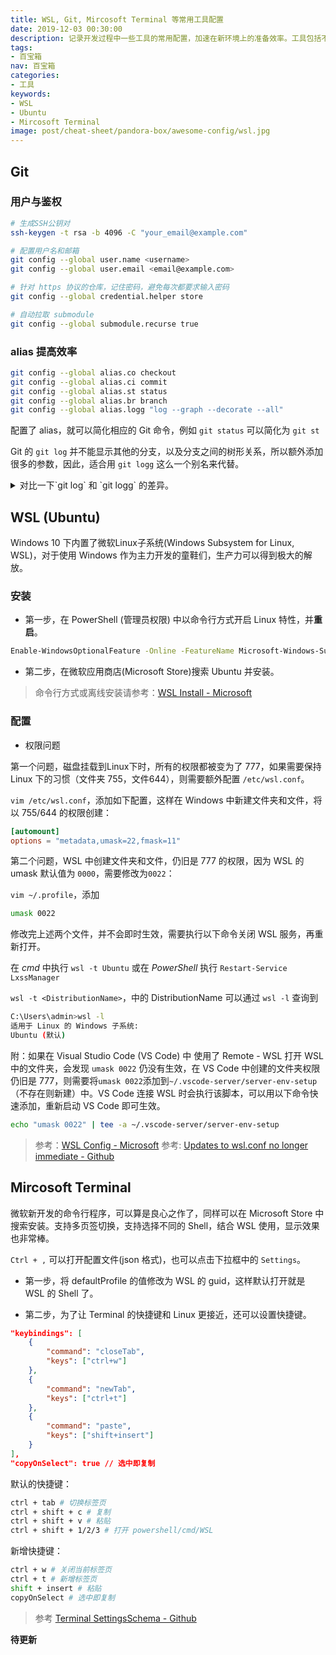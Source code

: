 ```yaml
---
title: WSL, Git, Mircosoft Terminal 等常用工具配置
date: 2019-12-03 00:30:00
description: 记录开发过程中一些工具的常用配置，加速在新环境上的准备效率。工具包括不限于微软 Linux 子系统 Ubuntu (WSL, WSL2), Git, 微软最新发布的命令行神器( Mircosoft Terminal )等。
tags:
- 百宝箱
nav: 百宝箱
categories:
- 工具
keywords:
- WSL
- Ubuntu
- Mircosoft Terminal
image: post/cheat-sheet/pandora-box/awesome-config/wsl.jpg
---
```


## Git

### 用户与鉴权

```bash
# 生成SSH公钥对
ssh-keygen -t rsa -b 4096 -C "your_email@example.com"

# 配置用户名和邮箱
git config --global user.name <username>
git config --global user.email <email@example.com>

# 针对 https 协议的仓库，记住密码，避免每次都要求输入密码
git config --global credential.helper store

# 自动拉取 submodule
git config --global submodule.recurse true
```

### alias 提高效率

```bash
git config --global alias.co checkout
git config --global alias.ci commit
git config --global alias.st status
git config --global alias.br branch
git config --global alias.logg "log --graph --decorate --all"
```

配置了 alias，就可以简化相应的 Git 命令，例如 `git status` 可以简化为 `git st`

Git 的 `git log` 并不能显示其他的分支，以及分支之间的树形关系，所以额外添加很多的参数，因此，适合用 `git logg` 这么一个别名来代替。


<details>
<summary>对比一下`git log` 和 `git logg` 的差异。</summary>
<div>


`git log` 不能够显示分支之间的树形关系，`git logg`可以。

```bash
commit 68b7f2f13b73cfdaeadc022eb02181714449186c (HEAD -> master, origin/master, origin/HEAD)
Author: geektutu <geektutu@example.com>
Date:   Mon Nov 25 00:08:01 2019 +0800

    fix title

commit b65de90b15ef78c12b2ac9346520c873504b361c
Author: geektutu <geektutu@example.com>
Date:   Mon Nov 25 00:01:13 2019 +0800

    add quick rust
```

```bash
$ git logg
* commit 68b7f2f (HEAD -> master, origin/master, origin/HEAD)
| Author: geektutu <geektutu@example.com>
| Date:   Mon Nov 25 00:08:01 2019 +0800
|
|     fix title
|
| * commit 01dfa04 (origin/dependabot/npm_and_yarn/lodash-4.17.15)
|/  Author: dependabot[bot] <49699333+dependabot[bot]@users.noreply.github.com>
|   Date:   Sun Nov 24 16:01:47 2019 +000
```

结合 `--oneline` 参数很方便地浏览提交记录。

```bash
$ git logg --oneline
* 68b7f2f (HEAD -> master, origin/master, origin/HEAD) fix title
| * 01dfa04 (origin/dependabot/npm_and_yarn/lodash-4.17.15) Bump lodash from 4.17.11 to 4.17.15
|/
| * 387e6da (origin/dependabot/npm_and_yarn/lodash.merge-4.6.2) Bump lodash.merge from 4.6.1 to 4.6.2
|/
| * 32a2929 (origin/dependabot/npm_and_yarn/mixin-deep-1.3.2) Bump mixin-deep from 1.3.1 to 1.3.2
|/
* b65de90 add quick rust
* 228f94a update comments.js
...
```

</div>
</details>

## WSL (Ubuntu)

Windows 10 下内置了微软Linux子系统(Windows Subsystem for Linux, WSL)，对于使用 Windows 作为主力开发的童鞋们，生产力可以得到极大的解放。

### 安装

- 第一步，在 PowerShell (管理员权限) 中以命令行方式开启 Linux 特性，并**重启**。

```bash
Enable-WindowsOptionalFeature -Online -FeatureName Microsoft-Windows-Subsystem-Linux
```

- 第二步，在微软应用商店(Microsoft Store)搜索 Ubuntu 并安装。

> 命令行方式或离线安装请参考：[WSL Install - Microsoft](https://docs.microsoft.com/en-us/windows/wsl/install-win10)

### 配置

- 权限问题

第一个问题，磁盘挂载到Linux下时，所有的权限都被变为了 777，如果需要保持 Linux 下的习惯（文件夹 755，文件644），则需要额外配置 `/etc/wsl.conf`。

`vim /etc/wsl.conf`，添加如下配置，这样在 Windows 中新建文件夹和文件，将以 755/644 的权限创建：

```conf
[automount]
options = "metadata,umask=22,fmask=11"
```

第二个问题，WSL 中创建文件夹和文件，仍旧是 777 的权限，因为 WSL 的 umask 默认值为 `0000`，需要修改为`0022`：

`vim ~/.profile`，添加

```bash
umask 0022
```

修改完上述两个文件，并不会即时生效，需要执行以下命令关闭 WSL 服务，再重新打开。 

在 *cmd* 中执行 `wsl -t Ubuntu` 或在 *PowerShell* 执行 `Restart-Service LxssManager`

`wsl -t <DistributionName>`，中的 DistributionName 可以通过 `wsl -l` 查询到

```bash
C:\Users\admin>wsl -l
适用于 Linux 的 Windows 子系统:
Ubuntu (默认)
```

附：如果在 Visual Studio Code (VS Code) 中 使用了 Remote - WSL 打开 WSL 中的文件夹，会发现 `umask 0022` 仍没有生效，在 VS Code 中创建的文件夹权限仍旧是 777，则需要将`umask 0022`添加到`~/.vscode-server/server-env-setup`（不存在则新建）中。VS Code 连接 WSL 时会执行该脚本，可以用以下命令快速添加，重新启动 VS Code 即可生效。

```bash
echo "umask 0022" | tee -a ~/.vscode-server/server-env-setup
```

> 参考：[WSL Config - Microsoft](https://docs.microsoft.com/en-us/windows/wsl/wsl-config)
> 参考: [Updates to wsl.conf no longer immediate - Github](https://github.com/microsoft/WSL/issues/3994)

## Mircosoft Terminal

微软新开发的命令行程序，可以算是良心之作了，同样可以在 Microsoft Store 中搜索安装。支持多页签切换，支持选择不同的 Shell，结合 WSL 使用，显示效果也非常棒。

`Ctrl + ,` 可以打开配置文件(json 格式)，也可以点击下拉框中的 `Settings`。

- 第一步，将 defaultProfile 的值修改为 WSL 的 guid，这样默认打开就是 WSL 的 Shell 了。

- 第二步，为了让 Terminal 的快捷键和 Linux 更接近，还可以设置快捷键。

```json
"keybindings": [
    {
        "command": "closeTab",
        "keys": ["ctrl+w"]
    },
    {
        "command": "newTab",
        "keys": ["ctrl+t"]
    },
    {
        "command": "paste",
        "keys": ["shift+insert"]
    }
],
"copyOnSelect": true // 选中即复制
```

默认的快捷键：

```bash
ctrl + tab # 切换标签页
ctrl + shift + c # 复制
ctrl + shift + v # 粘贴
ctrl + shift + 1/2/3 # 打开 powershell/cmd/WSL
```

新增快捷键：

```bash
ctrl + w # 关闭当前标签页
ctrl + t # 新增标签页
shift + insert # 粘贴
copyOnSelect # 选中即复制
```

> 参考 [Terminal SettingsSchema - Github](https://github.com/microsoft/terminal/blob/master/doc/cascadia/SettingsSchema.md)

**待更新**